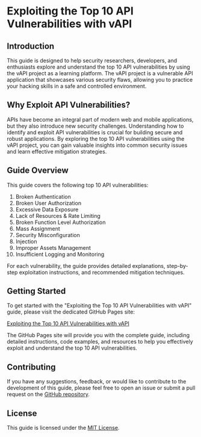 # Exploiting the Top 10 API Vulnerabilities with vAPI

## Introduction
This guide is designed to help security researchers, developers, and enthusiasts explore and understand the top 10 API vulnerabilities by using the vAPI project as a learning platform. The vAPI project is a vulnerable API application that showcases various security flaws, allowing you to practice your hacking skills in a safe and controlled environment.

## Why Exploit API Vulnerabilities?
APIs have become an integral part of modern web and mobile applications, but they also introduce new security challenges. Understanding how to identify and exploit API vulnerabilities is crucial for building secure and robust applications. By exploring the top 10 API vulnerabilities using the vAPI project, you can gain valuable insights into common security issues and learn effective mitigation strategies.

## Guide Overview
This guide covers the following top 10 API vulnerabilities:

1. Broken Authentication
2. Broken User Authorization
3. Excessive Data Exposure
4. Lack of Resources & Rate Limiting
5. Broken Function Level Authorization
6. Mass Assignment
7. Security Misconfiguration
8. Injection
9. Improper Assets Management
10. Insufficient Logging and Monitoring

For each vulnerability, the guide provides detailed explanations, step-by-step exploitation instructions, and recommended mitigation techniques.

## Getting Started
To get started with the "Exploiting the Top 10 API Vulnerabilities with vAPI" guide, please visit the dedicated GitHub Pages site:

[Exploiting the Top 10 API Vulnerabilities with vAPI](https://your-github-username.github.io/top-10-api-vulnerabilities-vapi/)

The GitHub Pages site will provide you with the complete guide, including detailed instructions, code examples, and resources to help you effectively exploit and understand the top 10 API vulnerabilities.

## Contributing
If you have any suggestions, feedback, or would like to contribute to the development of this guide, please feel free to open an issue or submit a pull request on the [GitHub repository](https://github.com/your-github-username/top-10-api-vulnerabilities-vapi).

## License
This guide is licensed under the [MIT License](LICENSE).
